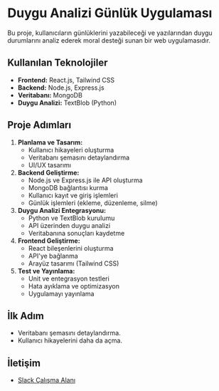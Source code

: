 # Duygu Analizi Günlük Uygulaması

Bu proje, kullanıcıların günlüklerini yazabileceği ve yazılarından duygu durumlarını analiz ederek moral desteği sunan bir web uygulamasıdır.

## Kullanılan Teknolojiler

* **Frontend:** React.js, Tailwind CSS
* **Backend:** Node.js, Express.js
* **Veritabanı:** MongoDB
* **Duygu Analizi:** TextBlob (Python)

## Proje Adımları

1.  **Planlama ve Tasarım:**
    * Kullanıcı hikayeleri oluşturma
    * Veritabanı şemasını detaylandırma
    * UI/UX tasarımı
2.  **Backend Geliştirme:**
    * Node.js ve Express.js ile API oluşturma
    * MongoDB bağlantısı kurma
    * Kullanıcı kayıt ve giriş işlemleri
    * Günlük işlemleri (ekleme, düzenleme, silme)
3.  **Duygu Analizi Entegrasyonu:**
    * Python ve TextBlob kurulumu
    * API üzerinden duygu analizi
    * Veritabanına sonuçları kaydetme
4.  **Frontend Geliştirme:**
    * React bileşenlerini oluşturma
    * API'ye bağlanma
    * Arayüz tasarımı (Tailwind CSS)
5.  **Test ve Yayınlama:**
    * Unit ve entegrasyon testleri
    * Hata ayıklama ve optimizasyon
    * Uygulamayı yayınlama

## İlk Adım

* Veritabanı şemasını detaylandırma.
* Kullanıcı hikayelerini daha da açma.

## İletişim

* [Slack Çalışma Alanı](https://join.slack.com/t/duyguanalizig-kaq7904/shared_invite/zt-3230bn5ur-8Bt0~1HnGx1nq_V~3kNOfA)
